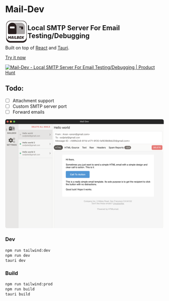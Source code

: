# Mail-Dev

<img src="src-tauri/icons/Square71x71Logo.png" alt="Mail-Dev" align="left"/>

## Local SMTP Server For Email Testing/Debugging

Built on top of [React](https://reactjs.org/) and [Tauri](https://tauri.studio/en).

[Try it now](https://github.com/samirdjelal/mail-dev/releases)

<a href="https://www.producthunt.com/posts/mail-dev?utm_source=badge-review&utm_medium=badge&utm_souce=badge-mail-dev#discussion-body" target="_blank"><img src="https://api.producthunt.com/widgets/embed-image/v1/review.svg?post_id=304871&theme=dark" alt="Mail-Dev - Local SMTP Server For Email Testing/Debugging | Product Hunt" style="width: 250px; height: 54px;" width="250" height="54" /></a>

## Todo:
- [ ] Attachment support
- [ ] Custom SMTP server port
- [ ] Forward emails

<img src="screenshot.png" alt="Mail-Dev"/>

### Dev
```text
npm run tailwind:dev
npm run dev
tauri dev
```

### Build
```text
npm run tailwind:prod
npm run build
tauri build
```
